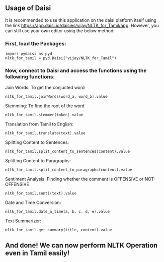 ## Usage of Daisi

It is recommended to use this application on the daisi platform itself using the link https://app.daisi.io/daisies/vijay/NLTK_for_Tamil/app. However, you can still use your own editor using the below method:

### First, load the Packages:

```
import pydaisi as pyd
nltk_for_tamil = pyd.Daisi("vijay/NLTK_for_Tamil")
```

### Now, connect to Daisi and access the functions using the following functions:

Join Words: To get the conjucted word

```
nltk_for_tamil.joinWords(word_a, word_b).value
```

Stemming: To find the root of the word

```
nltk_for_tamil.stemmer(token).value
```

Translation from Tamil to English:

```
nltk_for_tamil.translate(text).value
```

Splitting Content to Sentences:

```
nltk_for_tamil.split_content_to_sentences(content).value
```

Splitting Content to Paragraphs:

```
nltk_for_tamil.split_content_to_paragraphs(content).value
```

Sentiment Analysis: Finding whether the comment is OFFENSIVE or NOT-OFFENSIVE

```
nltk_for_tamil.senti(text).value
```

Date and Time Conversion:

```
nltk_for_tamil.date_n_time(a, b, c, d, e).value
```

Text Summarizer:

```
nltk_for_tamil.get_summary(title, content).value
```

## And done! We can now perform NLTK Operation even in Tamil easily!


